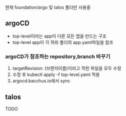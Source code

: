 현재 foundation/argo 및 talos 폴더만 사용중

## argoCD
- top-level이라는 app이 다른 모든 앱을 만드는 구조
- top-level app이 각 하위 폴더의 app.yaml파일을 참조

### argoCD가 참조하는 repository,branch 바꾸기
1. targetRevision: (브랜치이름)이라고 적힌 파일을 모두 수정
2. 수정 후 kubectl apply -f top-level.yaml 적용
3. argocd.bacchus.io에서 sync

## talos
TODO